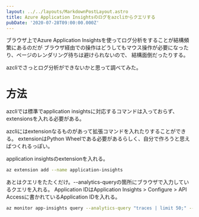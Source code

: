 ```yaml
---
layout: ../../layouts/MarkdownPostLayout.astro
title: Azure Application Insightsのログをazcliからクエリする
pubDate: '2020-07-28T09:00:00.000Z'
---
```


ブラウザ上でAzure Application Insightsを使ってログ分析をすることが結構頻繁にあるのだが
ブラウザ経由での操作はどうしてもマウス操作が必要になったり、ページのレンダリング待ちは避けられないので、
結構面倒だったりする。

azcliでさっとログ分析ができないかと思って調べてみた。

# 方法

azcliでは標準でapplication insightsに対応するコマンドは入っておらず、extensionsを入れる必要がある。

azcliにはextensionなるものがあって拡張コマンドを入れたりすることができる。
extensionはPython Wheelである必要があるらしく、自分で作ろうと思えばつくれるっぽい。

application insightsのextensionを入れる。

```bash
az extension add --name application-insights
```

あとはクエリをたたくだけ。--analytics-queryの箇所にブラウザで入力しているクエリを入れる。
Application IDはApplication Insights > Configure > API Accessに書かれているApplication IDを入れる。

```bash
az monitor app-insights query --analytics-query "traces | limit 50;" --app <Application ID>
```

